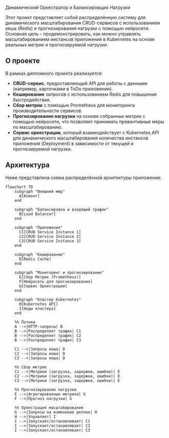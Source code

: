 Динамический Оркестратор и Балансировщик Нагрузки

Этот проект представляет собой распределённую систему для динамического масштабирования CRUD-сервисов с использованием кеша (Redis) и прогнозирования нагрузки с помощью нейросети. Основная цель – продемонстрировать, как можно управлять масштабированием инстансов приложения в Kubernetes на основе реальных метрик и прогнозируемой нагрузки.

## О проекте

В рамках дипломного проекта реализуется:
- **CRUD-сервис**, предоставляющий API для работы с данными (например, карточками в ToDo приложении).
- **Кеширование** запросов с использованием Redis для повышения быстродействия.
- **Сбор метрик** с помощью Prometheus для мониторинга производительности сервисов.
- **Прогнозирование нагрузки** на основе собранных метрик с помощью нейросети, что позволяет принимать превентивные меры по масштабированию.
- **Сервис оркестрации**, который взаимодействует с Kubernetes API для динамического масштабирования количества инстансов приложения (Deployment) в зависимости от текущей и прогнозируемой нагрузки.

## Архитектура

Ниже представлена схема распределённой архитектуры приложения:

```mermaid
flowchart TD
    subgraph "Внешний мир"
      A[Клиент] 
    end

    subgraph "Балансировка и входящий трафик"
      B[Load Balancer]
    end

    subgraph "Приложение"
      C1[CRUD Service Instance 1]
      C2[CRUD Service Instance 2]
      C3[CRUD Service Instance 3]
    end

    subgraph "Кеширование"
      D[Redis Cache]
    end

    subgraph "Мониторинг и прогнозирование"
      E[Сбор Метрик (Prometheus)]
      F[Нейросеть для прогнозирования]
      G[Сервис Оркестрации]
    end

    subgraph "Кластер Kubernetes"
      H[Kubernetes API]
      I[Ноды кластера]
    end

    %% Потоки
    A -->|HTTP-запросы| B
    B -->|Распределяет трафик| C1
    B -->|Распределяет трафик| C2
    B -->|Распределяет трафик| C3

    C1 -->|Запросы кеша| D
    C2 -->|Запросы кеша| D
    C3 -->|Запросы кеша| D

    %% Сбор метрик
    C1 -->|Метрики (загрузка, задержки, ошибки)| E
    C2 -->|Метрики (загрузка, задержки, ошибки)| E
    C3 -->|Метрики (загрузка, задержки, ошибки)| E

    %% Прогнозирование нагрузки
    E -->|Агрегированные метрики| G
    F -->|Прогноз нагрузки| G

    %% Оркестрация масштабирования
    G -->|Запросы на изменение реплик| H
    H -->|Управляет| I
    I -->|Запускает/останавливает| C1
    I -->|Запускает/останавливает| C2
    I -->|Запускает/останавливает| C3
